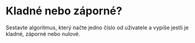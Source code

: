 # Kladné nebo záporné?

Sestavte algoritmus, který načte jedno číslo od uživatele a vypíše jestli je kladné, záporné nebo nulové.
